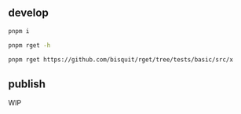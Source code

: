 ## develop

```sh
pnpm i

pnpm rget -h

pnpm rget https://github.com/bisquit/rget/tree/tests/basic/src/x
```

## publish

WIP
